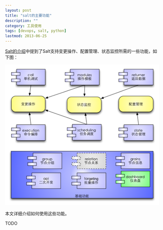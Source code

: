 ```yaml
---
layout: post
title: "salt的主要功能"
description: ""
category: 工具使用
tags: [devops, salt, python]
lastmod: 2013-06-25
---
```


[Salt的介绍](/2013/06/24/salt_intro.html)中提到了Salt支持变更操作、配置管理、状态监控所需的一些功能，如下图：

![salt_functions](/images/2013/salt_usage/salt_functions.png)

本文详细介绍如何使用这些功能。

TODO